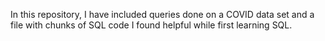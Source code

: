 In this repository, I have included queries done on a COVID data set and a file with chunks of SQL code I found helpful while first learning SQL.
